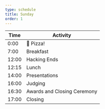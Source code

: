```yaml
---
type: schedule
title: Sunday
order: 1
---
```


| Time  | Activity                    |
|-------|-----------------------------|
| 0:00  | 🍕 Pizza!                   |
| 7:00  | Breakfast                   |
| 12:00 | Hacking Ends                |
| 12:15 | Lunch                       |
| 14:00 | Presentations               |
| 16:00 | Judging                     |
| 16:30 | Awards and Closing Ceremony |
| 17:00 | Closing                     |
